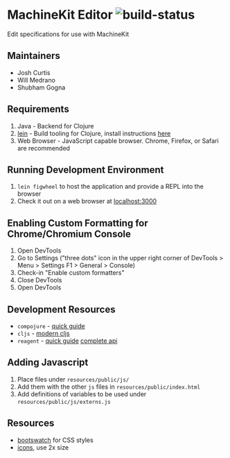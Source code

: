 # MachineKit Editor ![build-status](https://travis-ci.org/joshcurtis/MachineView.svg?branch=master "build status")
Edit specifications for use with MachineKit


## Maintainers
- Josh Curtis
- Will Medrano
- Shubham Gogna

## Requirements
1. Java - Backend for Clojure
2. [lein](leiningen.org) - Build tooling for Clojure, install instructions [here](http://leiningen.org/#install)
3. Web Browser - JavaScript capable browser. Chrome, Firefox, or Safari are recommended

## Running Development Environment
1. `lein figwheel` to host the application and provide a REPL into the browser
2. Check it out on a web browser at [localhost:3000](localhost:3000)

## Enabling Custom Formatting for Chrome/Chromium Console
1. Open DevTools
2. Go to Settings ("three dots" icon in the upper right corner of DevTools > Menu > Settings F1 > General > Console)
3. Check-in "Enable custom formatters"
4. Close DevTools
5. Open DevTools

## Development Resources
* `compojure` - [quick guide](https://learnxinyminutes.com/docs/compojure/)
* `cljs` - [modern cljs](https://github.com/magomimmo/modern-cljs)
* `reagent` - [quick guide](https://reagent-project.github.io) [complete api](http://blog.ducky.io/reagent-docs/index.html)

## Adding Javascript
1. Place files under `resources/public/js/`
2. Add them with the other `js` files in `resources/public/index.html`
3. Add definitions of variables to be used under `resources/public/js/externs.js`

## Resources
* [bootswatch](https://bootswatch.com) for CSS styles
* [icons](https://design.google.com/icons/), use 2x size
